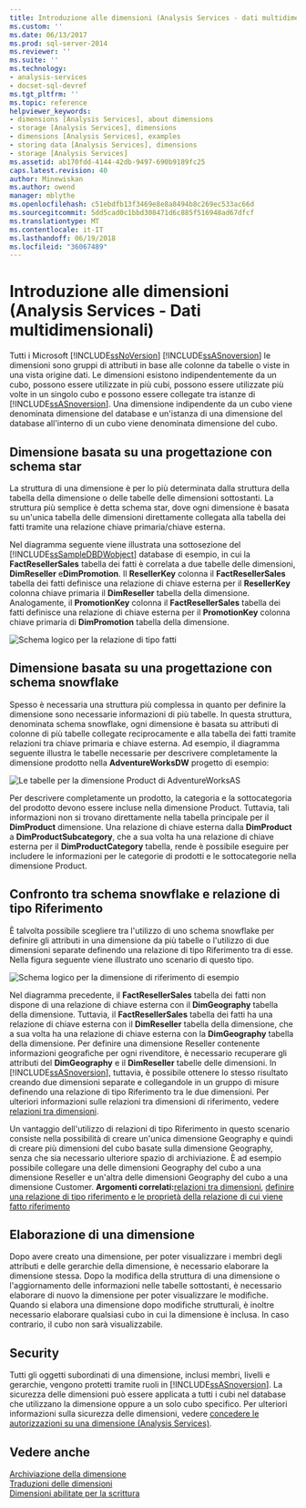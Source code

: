 ```yaml
---
title: Introduzione alle dimensioni (Analysis Services - dati multidimensionali) | Documenti Microsoft
ms.custom: ''
ms.date: 06/13/2017
ms.prod: sql-server-2014
ms.reviewer: ''
ms.suite: ''
ms.technology:
- analysis-services
- docset-sql-devref
ms.tgt_pltfrm: ''
ms.topic: reference
helpviewer_keywords:
- dimensions [Analysis Services], about dimensions
- storage [Analysis Services], dimensions
- dimensions [Analysis Services], examples
- storing data [Analysis Services], dimensions
- storage [Analysis Services]
ms.assetid: ab170fdd-4144-42db-9497-690b9189fc25
caps.latest.revision: 40
author: Minewiskan
ms.author: owend
manager: mblythe
ms.openlocfilehash: c51ebdfb13f3469e8e8a8494b8c269ec533ac66d
ms.sourcegitcommit: 5dd5cad0c1bbd308471d6c885f516948ad67dfcf
ms.translationtype: MT
ms.contentlocale: it-IT
ms.lasthandoff: 06/19/2018
ms.locfileid: "36067489"
---
```

# <a name="introduction-to-dimensions-analysis-services---multidimensional-data"></a>Introduzione alle dimensioni (Analysis Services - Dati multidimensionali)
  Tutti i Microsoft [!INCLUDE[ssNoVersion](../../includes/ssnoversion-md.md)] [!INCLUDE[ssASnoversion](../../includes/ssasnoversion-md.md)] le dimensioni sono gruppi di attributi in base alle colonne da tabelle o viste in una vista origine dati. Le dimensioni esistono indipendentemente da un cubo, possono essere utilizzate in più cubi, possono essere utilizzate più volte in un singolo cubo e possono essere collegate tra istanze di [!INCLUDE[ssASnoversion](../../includes/ssasnoversion-md.md)]. Una dimensione indipendente da un cubo viene denominata dimensione del database e un'istanza di una dimensione del database all'interno di un cubo viene denominata dimensione del cubo.  
  
## <a name="dimension-based-on-a-star-schema-design"></a>Dimensione basata su una progettazione con schema star  
 La struttura di una dimensione è per lo più determinata dalla struttura della tabella della dimensione o delle tabelle delle dimensioni sottostanti. La struttura più semplice è detta schema star, dove ogni dimensione è basata su un'unica tabella delle dimensioni direttamente collegata alla tabella dei fatti tramite una relazione chiave primaria/chiave esterna.  
  
 Nel diagramma seguente viene illustrata una sottosezione del [!INCLUDE[ssSampleDBDWobject](../../includes/sssampledbdwobject-md.md)] database di esempio, in cui la **FactResellerSales** tabella dei fatti è correlata a due tabelle delle dimensioni, **DimReseller** e**DimPromotion**. Il **ResellerKey** colonna il **FactResellerSales** tabella dei fatti definisce una relazione di chiave esterna per il **ResellerKey** colonna chiave primaria il  **DimReseller** tabella della dimensione. Analogamente, il **PromotionKey** colonna il **FactResellerSales** tabella dei fatti definisce una relazione di chiave esterna per il **PromotionKey** colonna chiave primaria di  **DimPromotion** tabella della dimensione.  
  
 ![Schema logico per la relazione di tipo fatti](../../../2014/analysis-services/dev-guide/media/dimfactrelationship.gif "schema logico per la relazione di tipo fatti")  
  
## <a name="dimension-based-on-a-snowflake-schema-design"></a>Dimensione basata su una progettazione con schema snowflake  
 Spesso è necessaria una struttura più complessa in quanto per definire la dimensione sono necessarie informazioni di più tabelle. In questa struttura, denominata schema snowflake, ogni dimensione è basata su attributi di colonne di più tabelle collegate reciprocamente e alla tabella dei fatti tramite relazioni tra chiave primaria e chiave esterna. Ad esempio, il diagramma seguente illustra le tabelle necessarie per descrivere completamente la dimensione prodotto nella **AdventureWorksDW** progetto di esempio:  
  
 ![Le tabelle per la dimensione Product di AdventureWorksAS](../../../2014/analysis-services/dev-guide/media/dimproduct.gif "tabelle per la dimensione Product di AdventureWorksAS")  
  
 Per descrivere completamente un prodotto, la categoria e la sottocategoria del prodotto devono essere incluse nella dimensione Product. Tuttavia, tali informazioni non si trovano direttamente nella tabella principale per il **DimProduct** dimensione. Una relazione di chiave esterna dalla **DimProduct** a **DimProductSubcategory**, che a sua volta ha una relazione di chiave esterna per il **DimProductCategory** tabella, rende è possibile eseguire per includere le informazioni per le categorie di prodotti e le sottocategorie nella dimensione Product.  
  
## <a name="snowflake-schema-versus-reference-relationship"></a>Confronto tra schema snowflake e relazione di tipo Riferimento  
 È talvolta possibile scegliere tra l'utilizzo di uno schema snowflake per definire gli attributi in una dimensione da più tabelle o l'utilizzo di due dimensioni separate definendo una relazione di tipo Riferimento tra di esse. Nella figura seguente viene illustrato uno scenario di questo tipo.  
  
 ![Schema logico per la dimensione di riferimento di esempio](../../../2014/analysis-services/dev-guide/media/dimindirect.gif "schema logico per la dimensione di riferimento di esempio")  
  
 Nel diagramma precedente, il **FactResellerSales** tabella dei fatti non dispone di una relazione di chiave esterna con il **DimGeography** tabella della dimensione. Tuttavia, il **FactResellerSales** tabella dei fatti ha una relazione di chiave esterna con il **DimReseller** tabella della dimensione, che a sua volta ha una relazione di chiave esterna con la  **DimGeography** tabella della dimensione. Per definire una dimensione Reseller contenente informazioni geografiche per ogni rivenditore, è necessario recuperare gli attributi del **DimGeography** e il **DimReseller** tabelle delle dimensioni. In [!INCLUDE[ssASnoversion](../../includes/ssasnoversion-md.md)], tuttavia, è possibile ottenere lo stesso risultato creando due dimensioni separate e collegandole in un gruppo di misure definendo una relazione di tipo Riferimento tra le due dimensioni. Per ulteriori informazioni sulle relazioni tra dimensioni di riferimento, vedere [relazioni tra dimensioni](../multidimensional-models-olap-logical-cube-objects/dimension-relationships.md).  
  
 Un vantaggio dell'utilizzo di relazioni di tipo Riferimento in questo scenario consiste nella possibilità di creare un'unica dimensione Geography e quindi di creare più dimensioni del cubo basate sulla dimensione Geography, senza che sia necessario ulteriore spazio di archiviazione. È ad esempio possibile collegare una delle dimensioni Geography del cubo a una dimensione Reseller e un'altra delle dimensioni Geography del cubo a una dimensione Customer. **Argomenti correlati:**[relazioni tra dimensioni](../multidimensional-models-olap-logical-cube-objects/dimension-relationships.md), [definire una relazione di tipo riferimento e le proprietà della relazione di cui viene fatto riferimento](../multidimensional-models/define-a-referenced-relationship-and-referenced-relationship-properties.md)  
  
## <a name="processing-a-dimension"></a>Elaborazione di una dimensione  
 Dopo avere creato una dimensione, per poter visualizzare i membri degli attributi e delle gerarchie della dimensione, è necessario elaborare la dimensione stessa. Dopo la modifica della struttura di una dimensione o l'aggiornamento delle informazioni nelle tabelle sottostanti, è necessario elaborare di nuovo la dimensione per poter visualizzare le modifiche. Quando si elabora una dimensione dopo modifiche strutturali, è inoltre necessario elaborare qualsiasi cubo in cui la dimensione è inclusa. In caso contrario, il cubo non sarà visualizzabile.  
  
## <a name="security"></a>Security  
 Tutti gli oggetti subordinati di una dimensione, inclusi membri, livelli e gerarchie, vengono protetti tramite ruoli in [!INCLUDE[ssASnoversion](../../includes/ssasnoversion-md.md)]. La sicurezza delle dimensioni può essere applicata a tutti i cubi nel database che utilizzano la dimensione oppure a un solo cubo specifico. Per ulteriori informazioni sulla sicurezza delle dimensioni, vedere [concedere le autorizzazioni su una dimensione &#40;Analysis Services&#41;](../multidimensional-models/grant-permissions-on-a-dimension-analysis-services.md).  
  
## <a name="see-also"></a>Vedere anche  
 [Archiviazione della dimensione](../multidimensional-models-olap-logical-dimension-objects/dimensions-storage.md)   
 [Traduzioni delle dimensioni](../multidimensional-models-olap-logical-dimension-objects/dimension-translations.md)   
 [Dimensioni abilitate per la scrittura](../multidimensional-models-olap-logical-dimension-objects/write-enabled-dimensions.md)  
  
  